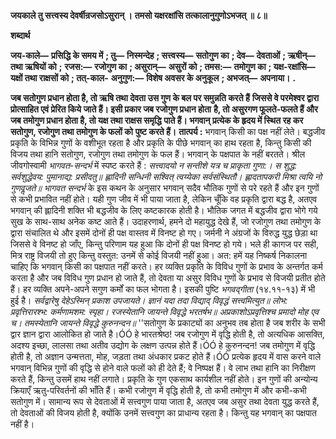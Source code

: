 **जयकाले तु सत्त्वस्य देवर्षीन्रजसोऽसुरान् ।** **तमसो यक्षरक्षांसि तत्कालानुगुणोऽभजत् ॥ ८॥** 

**शब्दार्थ** 

**जय-काले—** **प्रसिद्धि के समय में** **; तु—** **निस्मन्देह** **; सत्त्वस्य—** **सतोगुण का** **; देव—** **देवताओं** **; ऋषीन्—** **तथा ऋषियों को** **;** **रजस:—** **रजोगुण का** **; असुरान्—** **असुरों को** **; तमस:—** **तमोगुण का** **; यक्ष-रक्षांसि—** **यक्षों तथा राक्षसों को** **; तत्-काल-** **अनुगुण:—** **विशेष अवसर के अनुकूल** **; अभजत्—** **अपनाया।** **.** 

**जब सतोगुण प्रधान होता है, तो ऋषि तथा देवता उस गुण के बल पर समुन्नति करते हैं** **जिससे वे परमेश्वर द्वारा प्रोत्साहित एवं प्रेरित किये जाते हैं। इसी प्रकार जब रजोगुण प्रधान होता** **है, तो असुरगण फूलते-फलते हैं और जब तमोगुण प्रधान होता है, तो यक्ष तथा राक्षस समृद्धि** **पाते हैं। भगवान् प्रत्येक के हृदय में स्थित रह कर सतोगुण, रजोगुण तथा तमोगुण के फलों को** **पुष्ट करते हैं।** **तात्पर्य :** भगवान् किसी का पक्ष नहीं लेते। बद्धजीव प्रकृति के विभिन्न गुणों के वशीभूत रहता है और प्रकृति के पीछे भगवान् का हाथ रहता है, किन्तु किसी की विजय तथा हानि सतोगुण, रजोगुण तथा तमोगुण के फल हैं। भगवान् के पक्षपात के नहीं बरतते। श्रील जीवगोस्वामी *भागवत-सन्दर्भ* में स्पष्ट करते हैं : *सत्त्वादयो न सन्तीशे यत्र च प्राकृता गुणा:।* *स शुद्ध: सर्वशुद्धेवय: पुमानाद्य: प्रसीदतु॥* *ह्लादिनी सन्धिनी सश्वित् त्वय्येका सर्वसंस्थितौ।* *ह्लादतापकरी मिश्रा त्वयि नो गुणवॢजते॥* *भागवत सन्दर्भ* के इस कथन के अनुसार भगवान् सदैव भौतिक गुणों से परे रहते हैं और इन गुणों से कभी प्रभावित नहीं होते। यही गुण जीव में भी पाया जाता है, लेकिन चूँकि वह प्रकृति द्वारा बद्ध है, अतएव भगवान् की ह्लादिनी शक्ति भी बद्धजीव के लिए कष्टकारक होती है। भौतिक जगत में बद्धजीव द्वारा भोगे गये सुख के साथ-साथ अनेक कष्ट आते हैं। उदाहरणार्थ, हमने दो महायुद्ध देखे हैं, जो रजोगुण तथा तमोगुण के द्वारा संचालित थे और इसमें दोनों ही पक्ष वास्तव में विनष्ट हो गए। जर्मनी ने अंग्रजों के विरुद्ध युद्ध छेड़ा था जिससे वे विनष्ट हो जाँए, किन्तु परिणाम यह हुआ कि दोनों ही पक्ष विनष्ट हो गये। भले ही कागज पर सही, मित्र राष्ट्र विजयी तो हुए किन्तु वस्तुत: उनमें से कोई विजयी नहीं हुआ। अत: हमें यह निष्कर्ष निकालना चाहिए कि भगवान् किसी का पक्षपात नहीं करते। हर व्यक्ति प्रकृति के विविध गुणों के प्रभाव के अन्तर्गत कर्म करता है और जब विविध गुण प्रधान हो जाते हैं, तो देवता या असुर विविध गुणों के प्रभाव से विजयी प्रतीत होते हैं। हर व्यक्ति अपने-अपने सगुण कर्मों का फल भोगता है। इसकी पुष्टि *भगवद्गीता* (१४.११-१३) में भी हुई है। *सर्वद्वारेषु देहेऽस्मिन् प्रकाश उपजायते।* *ज्ञानं यदा तदा विद्याद् विवृद्धं सत्त्वमित्युत॥* *लोभ: प्रवृत्तिरारश्भ: कर्मणामशम: स्पृहा।* *रजस्येतानि जायन्ते विवृद्धे भरतर्षभ॥* *अप्रकाशोऽप्रवृत्तिश्च प्रमादो मोह एव च।* *तमस्येतानि जायन्ते विवृद्धे कुरुनन्दन॥* ''सतोगुण के प्रकाट्यों का अनुभव तब होता है जब शरीर के सभी द्वार ज्ञान द्वारा आलोकित हो जाते है।ÓÓ हे भारतश्रेष्ठ! जब रजोगुण में वृद्धि होती है, तो अत्यधिक आसक्ति, अदश्य इच्छा, लालसा तथा अतीव उद्योग के लक्षण उत्पन्न होते हैं।ÓÓ हे कुरुनन्दन! जब तमोगुण में वृद्धि होती है, तो अज्ञान उन्मत्तता, मोह, जड़ता तथा अंधकार प्रकट होते हैं।ÓÓ प्रत्येक हृदय में वास करने वाले भगवान् विभिन्न गुणों की वृद्धि से होने वाले फलों को ही देते हैं; वे निष्पक्ष हैं। वे लाभ तथा हानि का निरीक्षण करते हैं, किन्तु उसमें हाथ नहीं लगाते। प्रकृति के गुण एकसाथ कार्यशील नहीं होते। इन गुणों की अन्योन्य क्रियाएँ ऋतु-परिवर्तनों की भाँति हैं। कभी रजोगुण में वृद्धि होती है, तो कभी तमोगुण में और कभी-कभी सतोगुण में। सामान्य रूप से देवताओं में सत्त्वगुण पाया जाता है, अतएव जब असुर तथा देवता युद्ध करते हैं, तो देवताओं की विजय होती है, क्योंकि उनमें सत्त्वगुण का प्राधान्य रहता है। किन्तु यह भगवान् का पक्षपात नहीं है।  